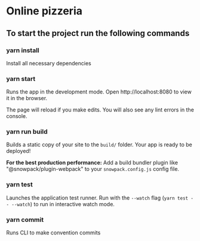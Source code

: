 # Online pizzeria

## To start the project run the following commands

### yarn install

Install all necessary dependencies

### yarn start

Runs the app in the development mode.
Open http://localhost:8080 to view it in the browser.

The page will reload if you make edits.
You will also see any lint errors in the console.

### yarn run build

Builds a static copy of your site to the `build/` folder.
Your app is ready to be deployed!

**For the best production performance:** Add a build bundler plugin like "@snowpack/plugin-webpack" to your `snowpack.config.js` config file.

### yarn test

Launches the application test runner.
Run with the `--watch` flag (`yarn test -- --watch`) to run in interactive watch mode.

### yarn commit

Runs CLI to make convention commits
